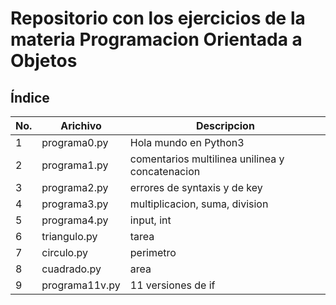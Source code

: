 # Repositorio con los ejercicios de la materia Programacion Orientada a Objetos

## Índice 

|No.|Arichivo|Descripcion|
|--|--|--|
|1|programa0.py|Hola mundo en Python3|
|2|programa1.py|comentarios multilinea unilinea y concatenacion|
|3|programa2.py|errores de syntaxis y de key|
|4|programa3.py|multiplicacion, suma, division|
|5|programa4.py|input, int|
|6|triangulo.py|tarea|
|7|circulo.py|perimetro|
|8|cuadrado.py|area|
|9|programa11v.py|11 versiones de if|